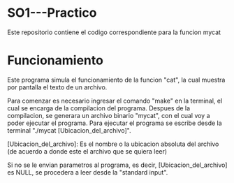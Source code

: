 # SO1---Practico
Este repositorio contiene el codigo correspondiente para la funcion mycat

# Funcionamiento 
Este programa simula el funcionamiento de la funcion "cat", la cual muestra por pantalla el texto de un archivo.

Para comenzar es necesario ingresar el comando "make" en la terminal, el cual se encarga de la compilacion del programa.
Despues de la compilacion, se generara un archivo binario "mycat", con el cual voy a poder ejecutar el programa.
Para ejecutar el programa se escribe desde la terminal "./mycat [Ubicacion_del_archivo]".

[Ubicacion_del_archivo]: Es el nombre o la ubicacion absoluta del archivo (de acuerdo a donde este el archivo que se quiera leer)

Si no se le envian parametros al programa, es decir, [Ubicacion_del_archivo] es NULL, se procedera a leer desde la "standard input".